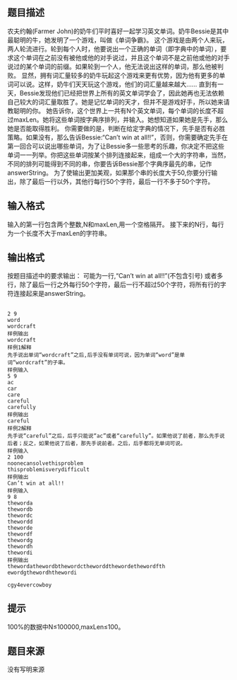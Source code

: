 


## 题目描述
农夫约翰(Farmer John)的奶牛们平时喜好一起学习英文单词。奶牛Bessie是其中最聪明的牛，她发明了一个游戏，叫做《单词争霸》。
这个游戏是由两个人来玩，两人轮流进行。轮到每个人时，他要说出一个正确的单词（即字典中的单词），要求这个单词在之前没有被他或他的对手说过，并且这个单词不是之前他或他的对手说过的某个单词的前缀。如果轮到一个人，他无法说出这样的单词，那么他被判败。
显然，拥有词汇量较多的奶牛玩起这个游戏来更有优势，因为他有更多的单词可以说。这样，奶牛们天天玩这个游戏，他们的词汇量越来越大……
直到有一天，Bessie发现他们已经把世界上所有的英文单词学会了，因此她再也无法依赖自己较大的词汇量取胜了。她是记忆单词的天才，但并不是游戏好手，所以她来请教聪明的你。
她告诉你，这个世界上一共有N个英文单词，每个单词的长度不超过maxLen。她将这些单词按字典序排列，并输入。她想知道如果她是先手，那么她是否能取得胜利。
你需要做的是，判断在给定字典的情况下，先手是否有必胜策略。如果没有，那么告诉Bessie:“Can’t win at all!!”，否则，你需要确定先手在第一回合可以说出哪些单词，为了让Bessie多一些思考的乐趣，你决定不把这些单词一一列举。你把这些单词按某个排列连接起来，组成一个大的字符串，当然，不同的排列可能得到不同的串，你要告诉Bessie那个字典序最先的串，记作answerString。
为了使输出更加美观，如果那个串的长度大于50,你要分行输出，除了最后一行以外，其他行每行50个字符，最后一行不多于50个字符。
## 输入格式
输入的第一行包含两个整数,N和maxLen,用一个空格隔开。
接下来的N行，每行为一个长度不大于maxLen的字符串。
## 输出格式
按题目描述中的要求输出：
可能为一行,“Can’t win at all!!”(不包含引号)
或者多行，除了最后一行之外每行50个字符，最后一行不超过50个字符，将所有行的字符连接起来是answerString。
## 

```input1
2 9
word
wordcraft
样例输出
wordcraft
样例1解释
先手说出单词“wordcraft”之后,后手没有单词可说，因为单词“word”是单词“wordcraft”的子串。
样例输入
5 9
ac
car
care
careful
carefully
样例输出
careful
样例2解释
先手说“careful”之后，后手只能说“ac”或者“carefully”。如果他说了前者，那么先手说后者；反之，如果他说了后者，那先手说前者。之后，后手都将无单词可说。
样例输入
2 100
noonecansolvethisproblem
thisproblemisverydifficult
样例输出
Can’t win at all!!
样例输入
9 8
theworda
thewordb
thewordc
thewordd
theworde
thewordf
thewordg
thewordh
thewordi
样例输出
thewordathewordbthewordctheworddthewordethewordfth
ewordgthewordhthewordi

```
```output1
cgy4evercowboy
```

## 提示
100%的数据中N≤100000,maxLen≤100。
## 题目来源
没有写明来源



